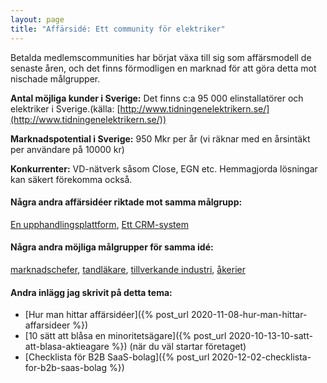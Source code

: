 ```yaml
---
layout: page
title: "Affärsidé: Ett community för elektriker"
---
```

Betalda medlemscommunities har börjat växa till sig som affärsmodell de senaste åren, och det finns förmodligen en marknad för att göra detta mot nischade målgrupper.

**Antal möjliga kunder i Sverige:** Det finns c:a 95 000 elinstallatörer och elektriker i Sverige.(källa: [http://www.tidningenelektrikern.se/](http://www.tidningenelektrikern.se/))

**Marknadspotential i Sverige:** 950 Mkr per år (vi räknar med en årsintäkt per användare på 10000 kr)

**Konkurrenter:** VD-nätverk såsom Close, EGN etc. Hemmagjorda lösningar kan säkert förekomma också.

#### Några andra affärsidéer riktade mot samma målgrupp:
[En upphandlingsplattform](/affarsideer/en-upphandlingsplattform-for-elektriker/), [Ett CRM-system](/affarsideer/ett-crm-system-for-elektriker/)


#### Några andra möjliga målgrupper för samma idé:
[marknadschefer](/affarsideer/ett-community-for-marknadschefer/), [tandläkare](/affarsideer/ett-community-for-tandlakare/), [tillverkande industri](/affarsideer/ett-community-for-tillverkande-industri/), [åkerier](/affarsideer/ett-community-for-akerier/)

#### Andra inlägg jag skrivit på detta tema:
- [Hur man hittar affärsidéer]({% post_url 2020-11-08-hur-man-hittar-affarsideer %})
- [10 sätt att blåsa en minoritetsägare]({% post_url 2020-10-13-10-satt-att-blasa-aktieagare %}) (när du väl startar företaget)
- [Checklista för B2B SaaS-bolag]({% post_url 2020-12-02-checklista-for-b2b-saas-bolag %})

